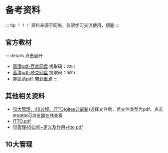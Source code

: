 # 备考资料

::: tip ！！！
资料来源于网络，仅限学习交流使用，侵删
:::

## 官方教材

::: details 点击展开
- [高清pdf-百度网盘](https://pan.baidu.com/s/1QYkeg2xkFyFdcj9BOdQVfQ?pwd=22b4) 提取码：`22b4`
- [高清pdf-夸克网盘](https://pan.quark.cn/s/59c48b70cf71) 提取码：`9GDi`
- [非高清pdf-带划重点](https://gitee.com/laine001/itpmp/raw/main/docs/public/assets/offical-4.pdf)
:::

## 其他相关资料

- [10大管理、49过程、ITTO(gitee非最新)](https://gitee.com/victorchang/ruankao_itpm_res/tree/master/%E5%A4%87%E8%80%83%E5%8F%82%E8%80%83%E8%B5%84%E6%96%99)选择文件后，若文件类型为pdf，点击`原始数据`可浏览器在线查看
- <a href="https://itpmp.netlify.app/assets/ITTO.pdf" target="_blank">ITTO.pdf</a>
- <a href="/assets/十大管理+49个过程+ITTO.pdf" target="_blank">10管理49过程+定义及作用+itto pdf</a>

## 10大管理


<n-image
  width="90%"
  src="https://itpmp.netlify.app/assets/49个过程.png"
/>


